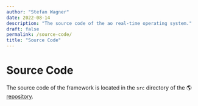 ```yaml
---
author: "Stefan Wagner"
date: 2022-08-14
description: "The source code of the ao real-time operating system."
draft: false
permalink: /source-code/
title: "Source Code"
---
```


# Source Code

The source code of the framework is located in the `src` directory of the 🌎 [repository](https://github.com/tinko26/ao).
